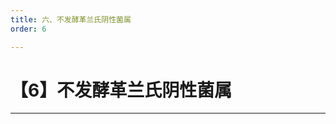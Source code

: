```yaml
---
title: 六、不发酵革兰氏阴性菌属
order: 6

---
```


# 【6】不发酵革兰氏阴性菌属

<kaodian :text="'微生物学检验记忆卡'" />

<!-- ###### 第十章 不发酵革兰氏阴性菌属

> 微生物学检验 -->

<beitiW/>

---

  <div>
    <TreeChart :json="treeData"  :class="{ landscape:9 }" />
  </div>

<script>
import TreeChart from "/Users/mac/Documents/vitepress/docs/.vitepress/theme/components/TreeChart.vue";
export default {
  name: "app",
  components: {
    TreeChart,
  },

  data() {
    return {
      treeData: {
          extend:false,
            name: "非发酵菌",
            n: "",
            x: "",
            image_urlt: "http://public.kaoshu.cc/qiujun/qiujupng",
        class: ["rootNode"],
        children: [

          {
             extend:false,
            name: "假单胞菌属",
            n:"专性需氧菌",
            k:"【医院获得性肺炎】【常见于烧伤或创伤后】 ",
            x: "无荚膜",
            image_urlt: "http://public.kaoshu.cc/qiujun/qiuju",

          },
           {
             extend:false,
            name: "嗜麦芽窄食单胞菌",
            x:"无荚膜、端鞭毛",
            k: "水解七叶苷",
            image_urlt: "http://public.kaoshu.cc/qiujun/lian.p",
          },
           {
             extend:false,
            name: "不动杆菌属",
            x:"无鞭毛",
            k:"三阴",
            n: "",
            image_urlt: "http://public.kaoshu.cc/qiujun/lian.p",

          },
            {
             extend:false,
            name: "产碱杆菌属",
            x:"无荚膜、周毛菌",
            k:"",
            n: "",
            image_urlt: "http://public.kaoshu.cc/qiujun/lian.p",

          },
           {
             extend:false,
            name: "黄杆菌属",
            x:"无荚膜、无鞭毛",
            k:"",
            n: "",
            image_urlt: "http://public.kaoshu.cc/qiujun/lian.p",

          },
          ]
      },
    };
  },
};
</script>
